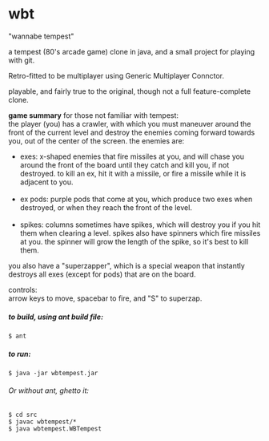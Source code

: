 wbt
===

"wannabe tempest"

a tempest (80's arcade game) clone in java, and a small project for playing with git.

Retro-fitted to be multiplayer using Generic Multiplayer Connctor.

playable, and fairly true to the original, though not a full feature-complete clone.

<strong>game summary</strong> for those not familiar with tempest:<br/>
the player (you) has a crawler, with which you must maneuver around the front of the current level and destroy the enemies coming forward towards you, out of the center of the screen.  the enemies are:<br/>
<ul>
<li>exes: x-shaped enemies that fire missiles at you, and will chase you around the front of the board until they catch and kill you, if not destroyed.  to kill an ex, hit it with a missile, or fire a missile while it is adjacent to you.</li><br/>
<li>ex pods: purple pods that come at you, which produce two exes when destroyed, or when they reach the front of the level.</li><br/>
<li>spikes: columns sometimes have spikes, which will destroy you if you hit them when clearing a level.  spikes also have spinners which fire missiles at you.  the spinner will grow the length of the spike, so it's best to kill them.</li>
</ul>

you also have a "superzapper", which is a special weapon that instantly destroys all exes (except for pods) that are on the board. 

controls:<br/>
arrow keys to move, spacebar to fire, and "S" to superzap.

##### to build, using ant build file:
    $ ant

##### to run:
    $ java -jar wbtempest.jar


###### Or without ant, ghetto it:
    $ cd src 
    $ javac wbtempest/*
    $ java wbtempest.WBTempest



